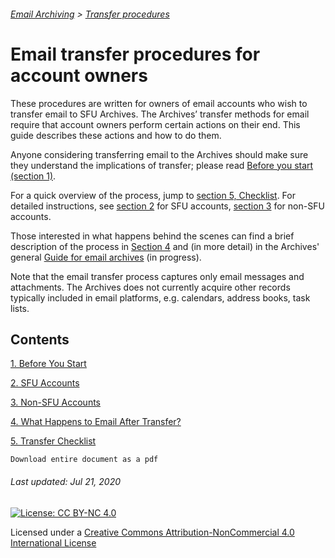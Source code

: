 ###### [Email Archiving](../../README.md) > [Transfer procedures](../transfer-home.md)

# Email transfer procedures for account owners

These procedures are written for owners of email accounts who wish to transfer email to SFU Archives. The Archives’ transfer methods for email require that account owners perform certain actions on their end. This guide describes these actions and how to do them.

Anyone considering transferring email to the Archives should make sure they understand the implications of transfer; please read [Before you start (section 1)](./01-before-you-start.md).

For a quick overview of the process, jump to [section 5, Checklist](./05-checklist.md). For detailed instructions, see [section 2](./02-sfu-accounts.md) for SFU accounts, [section 3](./03-non-sfu-accounts.md) for non-SFU accounts.

Those interested in what happens behind the scenes can find a brief description of the process in [Section 4](./04-after-transfer.md) and (in more detail) in the Archives' general [Guide for email archives](../../guide/00-introduction.md) (in progress).

Note that the email transfer process captures only email messages and attachments. The Archives does not currently acquire other records typically included in email platforms, e.g. calendars, address books, task lists.

## Contents
[1. Before You Start](./01-before-you-start.md)

[2. SFU Accounts](./02-sfu-accounts.md)

[3. Non-SFU Accounts](./03-non-sfu-accounts.md)

[4. What Happens to Email After Transfer?](./04-after-transfer.md)

[5. Transfer Checklist](./05-checklist.md)

```
Download entire document as a pdf
```

###### Last updated: Jul 21, 2020

[![License: CC BY-NC 4.0](https://img.shields.io/badge/License-CC%20BY--NC%204.0-lightgrey.svg)](https://creativecommons.org/licenses/by-nc/4.0/)

Licensed under a [Creative Commons Attribution-NonCommercial 4.0 International License](https://creativecommons.org/licenses/by-nc/4.0/)
